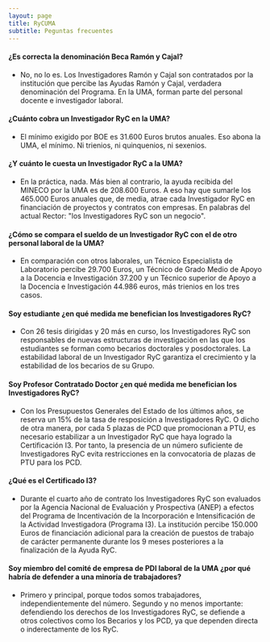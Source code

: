 ```yaml
---
layout: page
title: RyCUMA
subtitle: Peguntas frecuentes
---
```


#### ¿Es correcta la denominación Beca Ramón y Cajal?
- No, no lo es. Los Investigadores Ramón y Cajal son contratados por la institución que percibe las Ayudas Ramón y Cajal, verdadera denominación del Programa. En la UMA, forman parte del personal docente e investigador laboral.

#### ¿Cuánto cobra un Investigador RyC en la UMA?
- El mínimo exigido por BOE es 31.600 Euros brutos anuales. Eso abona la UMA, el mínimo. Ni trienios, ni quinquenios, ni sexenios.

#### ¿Y cuánto le cuesta un Investigador RyC a la UMA?
- En la práctica, nada. Más bien al contrario, la ayuda recibida del MINECO por la UMA es de 208.600 Euros. A eso hay que sumarle los 465.000 Euros anuales que, de media, atrae cada Investigador RyC en financiación de proyectos y contratos con empresas. En palabras del actual Rector: "los Investigadores RyC son un negocio".

#### ¿Cómo se compara el sueldo de un Investigador RyC con el de otro personal laboral de la UMA?
- En comparación con otros laborales, un Técnico Especialista de Laboratorio percibe 29.700 Euros, un Técnico de Grado Medio de Apoyo a la Docencia e Investigación 37.200 y un Técnico superior de Apoyo a la Docencia e Investigación 44.986 euros, más trienios en los tres casos.

#### Soy estudiante ¿en qué medida me benefician los Investigadores RyC?
- Con 26 tesis dirigidas y 20 más en curso, los Investigadores RyC son responsables de nuevas estructuras de investigación en las que los  estudiantes se forman como becarios doctorales y posdoctorales. La estabilidad laboral de un Investigador RyC garantiza el crecimiento y la estabilidad de los becarios de su Grupo.

#### Soy Profesor Contratado Doctor ¿en qué medida me benefician los Investigadores RyC?
- Con los Presupuestos Generales del Estado de los últimos años, se reserva un 15% de la tasa de resposición a Investigadores RyC. O dicho de otra manera, por cada 5 plazas de PCD que promocionan a PTU, es necesario estabilizar a un Investigador RyC que haya logrado la Certificación I3. Por tanto, la presencia de un número suficiente de Investigadores RyC evita restricciones en la convocatoria de plazas de PTU para los PCD.

#### ¿Qué es el Certificado I3?
- Durante el cuarto año de contrato los Investigadores RyC son evaluados por la Agencia Nacional de Evaluación y Prospectiva (ANEP) a efectos del Programa de Incentivación de la Incorporación e Intensificación de la Actividad Investigadora (Programa I3). La institución percibe 150.000 Euros de financiación adicional para la creación de puestos de trabajo de carácter permanente durante los 9 meses posteriores a la finalización de la Ayuda RyC.

#### Soy miembro del comité de empresa de PDI laboral de la UMA ¿por qué habría de defender a una minoría de trabajadores?
- Primero y principal, porque todos somos trabajadores, independientemente del número. Segundo y no menos importante: defendiendo los derechos de los Investigadores RyC, se defiende a otros colectivos como los Becarios y los PCD, ya que dependen directa o inderectamente de los RyC.

